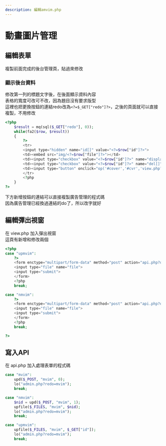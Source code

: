 ```yaml
---
description: 編輯amvim.php
---
```


# 動畫圖片管理

## 編輯表單
複製前面完成的後台管理頁，貼過來修改

### 顯示後台資料

修改第一列的標題文字後，在後面顯示資料內容  
表格的寬度可改可不改，因為題目沒有要求版型  
這裡也把更換按鈕的連結redo改為`<?=$_GET["redo"]?>`，之後的頁面就可以直接複製，不用修改
```php
<?php
	$result = mq(sql($_GET["redo"], 0));
	while(fa2($row, $result))
	{
		?>
		<tr>
		<input type="hidden" name="id[]" value="<?=$row["id"]?>">
		<td><embed src="img/<?=$row["file"]?>"></td>
		<td><input type="checkbox" value="<?=$row["id"]?>" name="display[]" <?=($row["display"])?"checked":""?>></td>
		<td><input type="checkbox" value="<?=$row["id"]?>" name="del[]"></td>
		<td><input type="button" onclick="op('#cover','#cvr','view.php?do=up<?=$_GET["redo"]?>&id=<?=$row["id"]?>')" value="更換動畫"></td>
		</tr>
		<?php
	}
?>
```
下方新增按鈕的連結可以直接複製廣告管理的程式碼  
因為廣告管理已經換過連結的do了，所以改字就好

## 編輯彈出視窗
在 view.php 加入彈出視窗  
這頁有新增和修改兩個
```php
<?php
case "upmvim":
	?>
	<form enctype="multipart/form-data" method="post" action="api.php?do=<?=$_GET["do"]?>&id=<?=$_GET["id"]?>">
	<input type="file" name="file">
	<input type="submit">
	</form>
	<?php
	break;

case "nmvim":
	?>
	<form enctype="multipart/form-data" method="post" action="api.php?do=<?=$_GET["do"]?>">
	<input type="file" name="file">
	<input type="submit">
	</form>
	<?php
	break;

?>
```

## 寫入API
在 api.php 加入處理表單的程式碼  
```php
case "mvim":
	upd($_POST, "mvim", 0);
	lo("admin.php?redo=mvim");
	break;

case "nmvim":
	$nid = upd($_POST, "mvim", 1);
	upfile($_FILES, "mvim", $nid);
	lo("admin.php?redo=mvim");
	break;

case "upmvim":
	upfile($_FILES, "mvim", $_GET["id"]);
	lo("admin.php?redo=mvim");
	break;
```